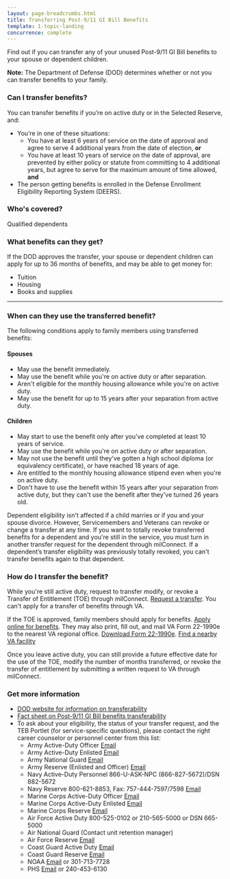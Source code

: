 ```yaml
---
layout: page-breadcrumbs.html
title: Transferring Post-9/11 GI Bill Benefits
template: 1-topic-landing
concurrence: complete
---
```


Find out if you can transfer any of your unused Post-9/11 GI Bill benefits to your spouse or dependent children.

**Note:** The Department of Defense (DOD) determines whether or not you can transfer benefits to your family.
<div class="call-out" markdown="1">

### Can I transfer benefits?
You can transfer benefits if you’re on active duty or in the Selected Reserve, and:
  - You’re in one of these situations:
     - You have at least 6 years of service on the date of approval and agree to serve 4 additional years from the date of election, **or**
     - You have at least 10 years of service on the date of approval, are prevented by either policy or statute from committing to 4 additional years, but agree to serve for the maximum amount of time allowed, **and**
  - The person getting benefits is enrolled in the Defense Enrollment Eligibility Reporting System (DEERS).

### Who's covered?
Qualified dependents
</div>

### What benefits can they get?

If the DOD approves the transfer, your spouse or dependent children can apply for up to 36 months of benefits, and may be able to get money for: 

- Tuition
- Housing
- Books and supplies


------

### When can they use the transferred benefit?

The following conditions apply to family members using transferred benefits:

#### Spouses

- May use the benefit immediately.
- May use the benefit while you're on active duty or after separation.
- Aren't eligible for the monthly housing allowance while you're on active duty.
- May use the benefit for up to 15 years after your separation from active duty.

#### Children

- May start to use the benefit only after you've completed at least 10 years of service.
- May use the benefit while you're on active duty or after separation.
- May not use the benefit until they've gotten a high school diploma (or equivalency certificate), or have reached 18 years of age.
- Are entitled to the monthly housing allowance stipend even when you're on active duty.
- Don't have to use the benefit within 15 years after your separation from active duty, but they can't use the benefit after they've turned 26 years old.


Dependent eligibility isn't affected if a child marries or if you and your spouse divorce. However, Servicemembers and Veterans can revoke or change a transfer at any time. If you want to totally revoke transferred benefits for a dependent and you're still in the service, you must turn in another transfer request for the dependent through milConnect. If a dependent’s transfer eligibility was previously totally revoked, you can't transfer benefits again to that dependent.


### How do I transfer the benefit?

While you're still active duty, request to transfer modify, or revoke a Transfer of Entitlement (TOE) through milConnect. [Request a transfer](https://www.dmdc.osd.mil/milconnect/). You can't apply for a transfer of benefits through VA. 

If the TOE is approved, family members should apply for benefits. [Apply online for benefits](https://www.ebenefits.va.gov/ebenefits/vonapp). They may also print, fill out, and mail VA Form 22-1990e to the nearest VA regional office. [Download Form 22-1990e](http://www.vba.va.gov/pubs/forms/VBA-22-1990e-ARE.pdf). [Find a nearby VA facility](/facilities/)

Once you leave active duty, you can still provide a future effective date for the use of the TOE, modify the number of months transferred, or revoke the transfer of entitlement by submitting a written request to VA through milConnect.


### Get more information 

- [DOD website for information on transferability](http://archive.defense.gov/Home/Features/2009/0409_gibill/)
- [Fact sheet on Post-9/11 GI Bill benefits transferability](http://www.benefits.va.gov/gibill/docs/factsheets/Transferability_Factsheet.pdf)
- To ask about your eligibility, the status of your transfer request, and the TEB Portlet (for service-specific questions), please contact the right career counselor or personnel center from this list:
  - Army Active-Duty Officer  [Email](mailto:usarmy.knox.hrc.mbx.tagd-post-911-gi-bill@mail.mil)
  - Army Active-Duty Enlisted  [Email](mailto:usarmy.knox.hrc.mbx.tagd-post-911-gi-bill@mail.mil)
  - Army National Guard  [Email](mailto:ng.robinson.ngb-arng-pec.mbx.arng-hrm-o-gi-bill-ch33@mail.mil)
  - Army Reserve (Enlisted and Officer)  [Email](mailto:usarmy.knox.hrc.mbx.tagd-post-911-gi-bill@mail.mil)
  - Navy Active-Duty Personnel  866-U-ASK-NPC (866-827-5672)/DSN 882-5672
  - Navy Reserve  800-621-8853, Fax: 757-444-7597/7598  [Email](mailto:cnrfc_post911gibill@navy.mil)
  - Marine Corps Active-Duty Officer  [Email](mailto:Angelo.Valadez@usmc.mil)
  - Marine Corps Active-Duty Enlisted  [Email](mailto:Michael.A.Peck@usmc.mil)
  - Marine Corps Reserve  [Email](mailto:smb_manpower.cmt@usmc.mil)
  - Air Force Active Duty  800-525-0102 or 210-565-5000 or DSN 665-5000
  - Air National Guard  (Contact unit retention manager)
  - Air Force Reserve  [Email](mailto:julia.williamson@us.af.mil)
  - Coast Guard Active Duty  [Email](mailto:reidus.stokes@uscg.mil)
  - Coast Guard Reserve  [Email](mailto:reserveVAeducation@uscg.mil)
  - NOAA  [Email](mailto:Gregory.Raymond@noaa.gov) or 301-713-7728
  - PHS  [Email](mailto:OCCOHelpdesk@hhs.gov) or 240-453-6130
